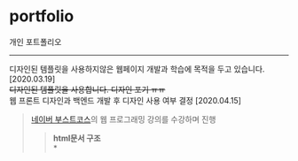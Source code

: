 # portfolio
개인 포트폴리오
***
디자인된 템플릿을 사용하지않은 웹페이지 개발과 학습에 목적을 두고 있습니다.   
[2020.03.19]   
~~디자인된 템플릿을 사용합니다. 디자인 포기 ㅠㅠ~~   
웹 프론트 디자인과 백엔드 개발 후 디자인 사용 여부 결정
[2020.04.15]   
>[네이버 부스트코스](https://www.edwith.org/boostcourse-ui/joinLectures/20901)의 웹 프로그래밍 강의를 수강하며 진행   
>   >**html문서 구조**   
>   >*<!DOCTYPE html>